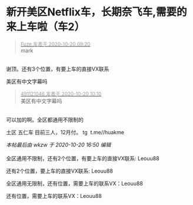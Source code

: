 # 新开美区Netflix车，长期奈飞车,需要的来上车啦（车2）


<div class="quote"><blockquote><font size="2"><a href="https://www.hostloc.com/forum.php?mod=redirect&amp;goto=findpost&amp;pid=9324723&amp;ptid=751522" target="_blank"><font color="#999999">Fuze 发表于 2020-10-20 09:20</font></a></font><br />
mark</blockquote></div><br />
谢顶。还有3个位置，有要上车的直接VX联系

美区有中文字幕吗

<div class="quote"><blockquote><font size="2"><a href="https://www.hostloc.com/forum.php?mod=redirect&amp;goto=findpost&amp;pid=9324931&amp;ptid=751522" target="_blank"><font color="#999999">491121046 发表于 2020-10-20 10:10</font></a></font><br />
美区有中文字幕吗</blockquote></div><br />
可以加的啊。全区都通用不限制的

土区 五仁车 目前三人，12月付。 tg&nbsp;&nbsp;t.me//huakme

<i class="pstatus"> 本帖最后由 wkzw 于 2020-10-20 16:50 编辑 </i><br />
<br />
全区通用不限制，还有2个位置，有要上车的直接VX联系: Leouu88

还有2个位置，要上车的直接VX联系: Leouu88

全区通用无限制，还有位置，需要上车的联系VX：Leouu88

还有位置，需要上车的联系VX：Leouu88
